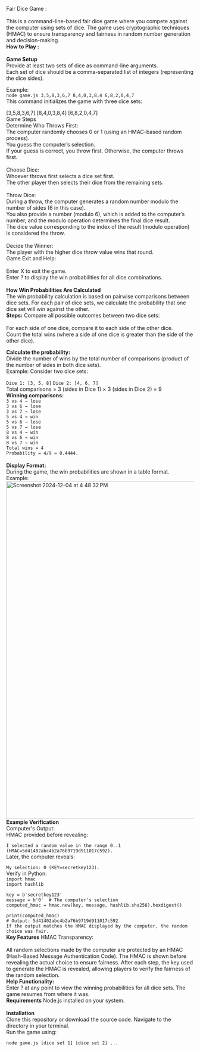 Fair Dice Game : <br>
<br>
This is a command-line-based fair dice game where you compete against the computer using sets of dice. The game uses cryptographic techniques (HMAC) to ensure transparency and fairness in random number generation and decision-making.
<br>
**How to Play :** <br>
<br>
**Game Setup**<br>
Provide at least two sets of dice as command-line arguments.<br>
Each set of dice should be a comma-separated list of integers (representing the dice sides).<br>

Example:<br>
`node game.js 3,5,8,3,6,7 8,4,0,3,8,4 6,8,2,0,4,7`<br>
This command initializes the game with three dice sets:<br>

[3,5,8,3,6,7]
[8,4,0,3,8,4]
[6,8,2,0,4,7]
<br>
Game Steps<br>
Determine Who Throws First:
<br>
The computer randomly chooses 0 or 1 (using an HMAC-based random process).<br>
You guess the computer’s selection.<br>
If your guess is correct, you throw first. Otherwise, the computer throws first.<br>
<br>
Choose Dice:<br>
Whoever throws first selects a dice set first.<br>
The other player then selects their dice from the remaining sets.<br>
<br>
Throw Dice:
<br>
During a throw, the computer generates a random number modulo the number of sides (6 in this case).<br>
You also provide a number (modulo 6), which is added to the computer’s number, and the modulo operation determines the final dice result.<br>
The dice value corresponding to the index of the result (modulo operation) is considered the throw.<br>
<br>
Decide the Winner:
<br>
The player with the higher dice throw value wins that round.<br>
Game Exit and Help:<br>
<br>
Enter X to exit the game.<br>
Enter ? to display the win probabilities for all dice combinations.<br>
<br>
**How Win Probabilities Are Calculated**<br>
The win probability calculation is based on pairwise comparisons between dice sets. For each pair of dice sets, we calculate the probability that one dice set will win against the other.
<br>
**Steps:**
Compare all possible outcomes between two dice sets:<br>
<br>
For each side of one dice, compare it to each side of the other dice.<br>
Count the total wins (where a side of one dice is greater than the side of the other dice).<br>

**Calculate the probability:**
<br>
Divide the number of wins by the total number of comparisons (product of the number of sides in both dice sets).<br>
Example: Consider two dice sets:<br>

`Dice 1: [3, 5, 8]`
`Dice 2: [4, 6, 7]`<br>
Total comparisons = 3 (sides in Dice 1) × 3 (sides in Dice 2) = 9<br>
**Winning comparisons:**
<br>
`3 vs 4 → lose`<br>
`3 vs 6 → lose`<br>
`3 vs 7 → lose`<br>
`5 vs 4 → win`<br>
`5 vs 6 → lose`<br>
`5 vs 7 → lose`<br>
`8 vs 4 → win`<br>
`8 vs 6 → win`<br>
`8 vs 7 → win`<br>
`Total wins = 4`<br>
`Probability = 4/9 ≈ 0.4444.`<br>
<br>
**Display Format:**<br>
During the game, the win probabilities are shown in a table format.<br>
Example:<br>
<img width="907" alt="Screenshot 2024-12-04 at 4 48 32 PM" src="https://github.com/user-attachments/assets/b043ae76-924c-4914-a896-0755e1c1f496">
<br>
**Example Verification**<br>
Computer's Output:<br>
HMAC provided before revealing:<br>

`I selected a random value in the range 0..1 (HMAC=5d41402abc4b2a76b9719d911017c592).`<br>
Later, the computer reveals:<br>

`My selection: 0 (KEY=secretkey123).`
<br>
Verify in Python:
<br>
`import hmac`<br>
`import hashlib`<br>

`key = b'secretkey123'`<br>
`message = b'0'  # The computer's selection`<br>
`computed_hmac = hmac.new(key, message, hashlib.sha256).hexdigest()`<br>

`print(computed_hmac)`<br>
`# Output: 5d41402abc4b2a76b9719d911017c592`<br>
`If the output matches the HMAC displayed by the computer, the random choice was fair.`<br>
**Key Features**
HMAC Transparency:<br>
<br>
All random selections made by the computer are protected by an HMAC (Hash-Based Message Authentication Code). The HMAC is shown before revealing the actual choice to ensure fairness.
After each step, the key used to generate the HMAC is revealed, allowing players to verify the fairness of the random selection. 
<br>
**Help Functionality:**
<br>
Enter ? at any point to view the winning probabilities for all dice sets. The game resumes from where it was.
<br>
**Requirements**
Node.js installed on your system.<br>
<br>
**Installation**<br>
Clone this repository or download the source code.
Navigate to the directory in your terminal.
<br>
Run the game using:

`node game.js [dice set 1] [dice set 2] ...`

